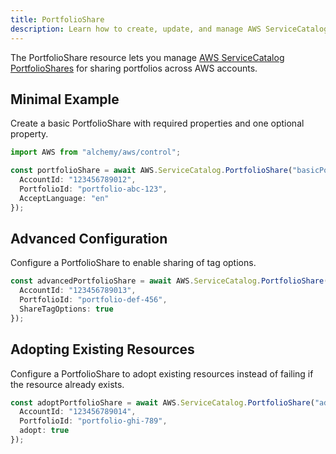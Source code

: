 ```yaml
---
title: PortfolioShare
description: Learn how to create, update, and manage AWS ServiceCatalog PortfolioShares using Alchemy Cloud Control.
---
```


The PortfolioShare resource lets you manage [AWS ServiceCatalog PortfolioShares](https://docs.aws.amazon.com/servicecatalog/latest/userguide/) for sharing portfolios across AWS accounts.

## Minimal Example

Create a basic PortfolioShare with required properties and one optional property.

```ts
import AWS from "alchemy/aws/control";

const portfolioShare = await AWS.ServiceCatalog.PortfolioShare("basicPortfolioShare", {
  AccountId: "123456789012",
  PortfolioId: "portfolio-abc-123",
  AcceptLanguage: "en"
});
```

## Advanced Configuration

Configure a PortfolioShare to enable sharing of tag options.

```ts
const advancedPortfolioShare = await AWS.ServiceCatalog.PortfolioShare("advancedPortfolioShare", {
  AccountId: "123456789013",
  PortfolioId: "portfolio-def-456",
  ShareTagOptions: true
});
```

## Adopting Existing Resources

Configure a PortfolioShare to adopt existing resources instead of failing if the resource already exists.

```ts
const adoptPortfolioShare = await AWS.ServiceCatalog.PortfolioShare("adoptExistingPortfolioShare", {
  AccountId: "123456789014",
  PortfolioId: "portfolio-ghi-789",
  adopt: true
});
```